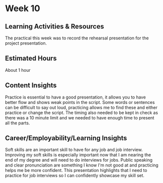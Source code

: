 # Week 10
## Learning Activities & Resources
The practical this week was to record the rehearsal presentation for the project presentation. 

## Estimated Hours
About 1 hour

## Content Insights
Practice is essential to have a good presentation, it allows you to have better flow and shows weak points in the script. Some words or sentences can be difficult to say out loud, practicing allows me to find these and either practice or change the script. The timing also needed to be kept in check as there was a 10 minute limit and we needed to have enough time to present all the parts. 

## Career/Employability/Learning Insights
Soft skills are an important skill to have for any job and job interview. Improving my soft skills is especially important now that I am nearing the end of my degree and will need to do interviews for jobs. Public speaking and clear pronunciation are something I know I'm not good at and practicing helps me be more confident. This presentation highlights that I need to practice for job interviews so I can confidently showcase my skill set.

